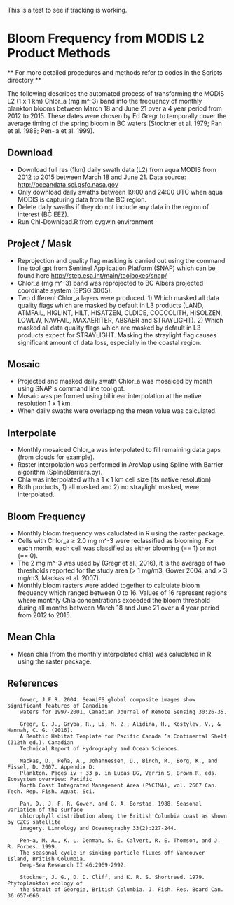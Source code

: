 This is a test to see if tracking is working.

Bloom Frequency from MODIS L2 Product Methods
=============================================

** For more detailed procedures and methods refer to codes in the Scripts directory **

The following describes the automated process of transforming the MODIS L2 (1 x 1 km) Chlor_a 
(mg m^-3) band into the frequency of monthly plankton blooms between March 18 and June 21
over a 4 year period from 2012 to 2015. These dates were chosen by Ed Gregr to temporally 
cover the average timing of the spring bloom in BC waters (Stockner et al. 1979; Pan et al. 1988; 
Pen~a et al. 1999).


Download
--------
* Download full res (1km) daily swath data (L2) from aqua MODIS from 2012 to 2015 between 
March 18 and June 21. Data source: http://oceandata.sci.gsfc.nasa.gov
* Only download daily swaths between 19:00 and 24:00 UTC when aqua MODIS is capturing data 
from the BC region.
* Delete daily swaths if they do not include any data in the region of interest (BC EEZ).
* Run Chl-Download.R from cygwin environment


Project / Mask
--------------
* Reprojection and quality flag masking is carried out using the command line tool gpt from 
 Sentinel Application Platform (SNAP) which can be found here http://step.esa.int/main/toolboxes/snap/
* Chlor_a (mg m^-3) band was reprojected to BC Albers projected coordinate system (EPSG:3005).
* Two different Chlor_a layers were produced. 1) Which masked all data quality flags which are masked 
by default in L3 products (LAND, ATMFAIL, HIGLINT, HILT, HISATZEN, CLDICE, COCCOLITH, HISOLZEN, LOWLW, 
NAVFAIL, MAXAERITER, ABSAER and STRAYLIGHT). 2) Which masked all data quality flags which are masked
by default in L3 products expect for STRAYLIGHT. Masking the straylight flag causes significant amount
of data loss, especially in the coastal region.
 

Mosaic
------
* Projected and masked daily swath Chlor_a was mosaiced by month using SNAP's command line tool gpt.
* Mosaic was performed using billinear interpolation at the native resolution 1 x 1 km.
* When daily swaths were overlapping the mean value was calculated.


Interpolate
-----------
* Monthly mosaiced Chlor_a was interpolated to fill remaining data gaps (from clouds for example). 
* Raster interpolation was performed in ArcMap using Spline with Barrier algorithm (SplineBarriers.py).
* Chla was interpolated with a 1 x 1 km cell size (its native resolution)
* Both products, 1) all masked and 2) no straylight masked, were interpolated.


Bloom Frequency
----------------
* Monthly bloom frequency was caluclated in R using the raster package.
* Cells with Chlor_a ≥ 2.0 mg m^-3 were reclassified as blooming. For each month, each cell was 
classified as either blooming (== 1) or not (== 0).
* The 2 mg m^-3 was used by (Gregr et al., 2016), it is the average of two thresholds reported for 
the study area (> 1 mg/m3, Gower 2004, and > 3 mg/m3, Mackas et al. 2007). 
* Monthly bloom rasters were added together to calculate bloom frequency which ranged between 0 to 16. 
Values of 16 represent regions where monthly Chla concentrations exceeded the bloom threshold during 
all months between March 18 and June 21 over a 4 year period from 2012 to 2015. 

Mean Chla
---------
* Mean chla (from the monthly interpolated chla) was caluclated in R using the raster package.




References
----------

		Gower, J.F.R. 2004. SeaWiFS global composite images show significant features of Canadian 
		waters for 1997-2001. Canadian Journal of Remote Sensing 30:26-35.
		
		Gregr, E. J., Gryba, R., Li, M. Z., Alidina, H., Kostylev, V., & Hannah, C. G. (2016). 
		A Benthic Habitat Template for Pacific Canada ’s Continental Shelf (312th ed.). Canadian 
		Technical Report of Hydrography and Ocean Sciences.
		
		Mackas, D., Peña, A., Johannessen, D., Birch, R., Borg, K., and Fissel, D. 2007. Appendix D: 
		Plankton. Pages iv + 33 p. in Lucas BG, Verrin S, Brown R, eds. Ecosystem overview: Pacific 
		North Coast Integrated Management Area (PNCIMA), vol. 2667 Can. Tech. Rep. Fish. Aquat. Sci.

		Pan, D., J. F. R. Gower, and G. A. Borstad. 1988. Seasonal variation of the surface 
		chlorophyll distribution along the British Columbia coast as shown by CZCS satellite 
		imagery. Limnology and Oceanography 33(2):227-244.
		
		Pen~a, M. A., K. L. Denman, S. E. Calvert, R. E. Thomson, and J. R. Forbes. 1999. 
		The seasonal cycle in sinking particle fluxes off Vancouver Island, British Columbia. 
		Deep-Sea Research II 46:2969-2992.
		
        Stockner, J. G., D. D. Cliff, and K. R. S. Shortreed. 1979. Phytoplankton ecology of 
		the Strait of Georgia, British Columbia. J. Fish. Res. Board Can. 36:657-666.
		
		